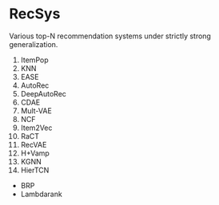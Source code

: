 # RecSys

Various top-N recommendation systems under strictly strong generalization.


1. ItemPop
2. KNN
3. EASE
4. AutoRec
5. DeepAutoRec
6. CDAE
7. Mult-VAE
8. NCF
9. Item2Vec
10. RaCT
11. RecVAE
12. H+Vamp
13. KGNN
14. HierTCN

- BRP
- Lambdarank
